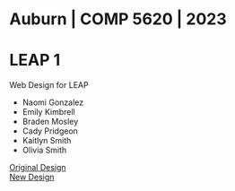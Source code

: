 # Auburn | COMP 5620 | 2023
# LEAP 1
Web Design for LEAP

- Naomi Gonzalez
- Emily Kimbrell
- Braden Mosley
- Cady Pridgeon
- Kaitlyn Smith
- Olivia Smith

[Original Design](https://leap-au.azurewebsites.net)
<br>
[New Design](/index.html)

